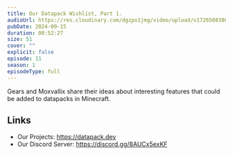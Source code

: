 ```yaml
---
title: Our Datapack Wishlist, Part 1.
audioUrl: https://res.cloudinary.com/dgzpo1jmg/video/upload/v1726508380/Podcast/datapack-podcast-ep11_drbqvd.mp3
pubDate: 2024-09-15
duration: 00:52:27
size: 51
cover: ""
explicit: false
episode: 11
season: 1
episodeType: full
---
```

Gears and Moxvallix share their ideas about interesting features that could be added to datapacks in Minecraft.

## Links
- Our Projects: https://datapack.dev
- Our Discord Server: https://discord.gg/8AUCx5exKF